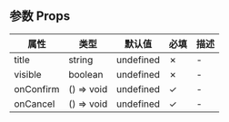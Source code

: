 ## 参数 Props

| 属性      | 类型       | 默认值    | 必填 | 描述 |
| --------- | ---------- | --------- | ---- | ---- |
| title     | string     | undefined | ✗    | -    |
| visible   | boolean    | undefined | ✗    | -    |
| onConfirm | () => void | undefined | ✓    | -    |
| onCancel  | () => void | undefined | ✓    | -    |
